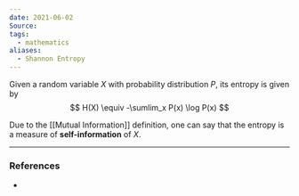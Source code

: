 ```yaml
---
date: 2021-06-02
Source:
tags:
  - mathematics 
aliases: 
  - Shannon Entropy
---
```

Given a random variable $X$ with probability distribution $P$, its entropy is given by
$$
H(X) \equiv -\sumlim_x P(x) \log P(x)
$$

Due to the [[Mutual Information]] definition, one can say that the entropy is a measure of **self-information** of $X$.

---
### References
- 